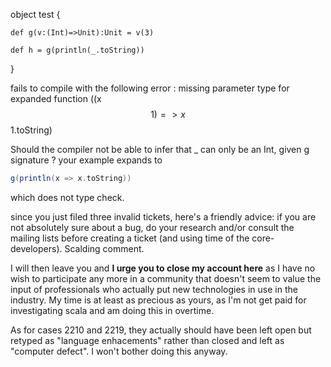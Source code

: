 object test {
  
    def g(v:(Int)=>Unit):Unit = v(3)
    
    def h = g(println(_.toString))

}

fails to compile with the following error :
missing parameter type for expanded function ((x$$1) => x$$1.toString)

Should the compiler not be able to infer that _ can only be an Int, given g signature ?
your example expands to
```scala
g(println(x => x.toString))
```
which does not type check.

since you just filed three invalid tickets, here's a friendly advice: if you are not absolutely sure about a bug, do your research and/or consult the mailing lists before creating a ticket (and using time of the core-developers).
Scalding comment.

I will then leave you and **I urge you to close my account here** as I have no wish to participate any more in a community that doesn't seem to value the input of professionals who actually put new technologies in use in the industry. My time is at least as precious as yours, as I'm not get paid for investigating scala and am doing this in overtime.

As for cases 2210 and 2219, they actually should have been left open but retyped as "language enhacements" rather than closed and left as "computer defect". I won't bother doing this anyway.
